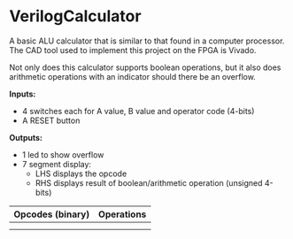# VerilogCalculator
A basic ALU calculator that is similar to that found in a computer processor. The CAD tool used to implement this project on the FPGA is Vivado.

Not only does this calculator supports boolean operations, but it also does arithmetic operations with an indicator should there be an overflow.


**Inputs:**
- 4 switches each for A value, B value and operator code (4-bits)
- A RESET button

**Outputs:**
- 1 led to show overflow
- 7 segment display:
   - LHS displays the opcode
   - RHS displays result of boolean/arithmetic operation (unsigned 4-bits)

| **Opcodes (binary)** | **Operations** |
| :---         |     :---      |
|              |      | 
|              |        | 
